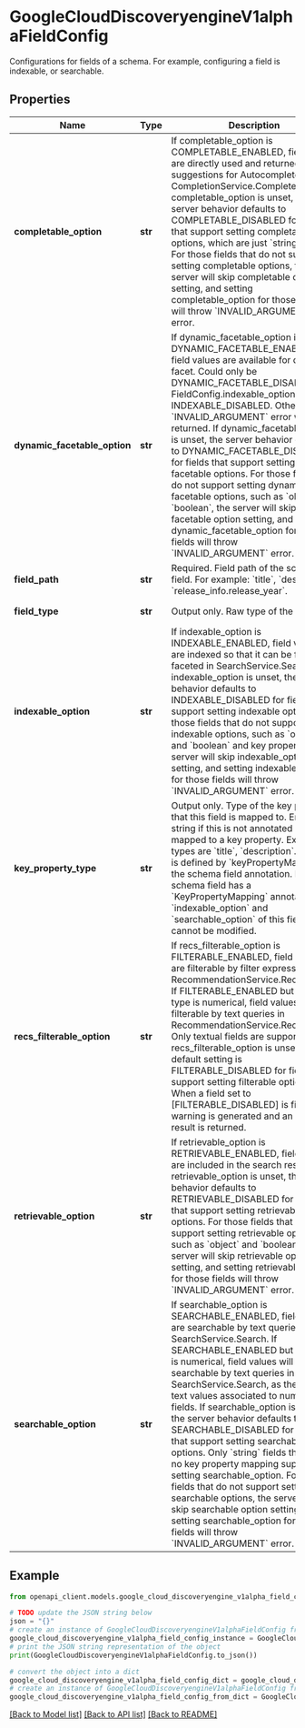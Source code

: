 # GoogleCloudDiscoveryengineV1alphaFieldConfig

Configurations for fields of a schema. For example, configuring a field is indexable, or searchable.

## Properties

Name | Type | Description | Notes
------------ | ------------- | ------------- | -------------
**completable_option** | **str** | If completable_option is COMPLETABLE_ENABLED, field values are directly used and returned as suggestions for Autocomplete in CompletionService.CompleteQuery. If completable_option is unset, the server behavior defaults to COMPLETABLE_DISABLED for fields that support setting completable options, which are just &#x60;string&#x60; fields. For those fields that do not support setting completable options, the server will skip completable option setting, and setting completable_option for those fields will throw &#x60;INVALID_ARGUMENT&#x60; error. | [optional] 
**dynamic_facetable_option** | **str** | If dynamic_facetable_option is DYNAMIC_FACETABLE_ENABLED, field values are available for dynamic facet. Could only be DYNAMIC_FACETABLE_DISABLED if FieldConfig.indexable_option is INDEXABLE_DISABLED. Otherwise, an &#x60;INVALID_ARGUMENT&#x60; error will be returned. If dynamic_facetable_option is unset, the server behavior defaults to DYNAMIC_FACETABLE_DISABLED for fields that support setting dynamic facetable options. For those fields that do not support setting dynamic facetable options, such as &#x60;object&#x60; and &#x60;boolean&#x60;, the server will skip dynamic facetable option setting, and setting dynamic_facetable_option for those fields will throw &#x60;INVALID_ARGUMENT&#x60; error. | [optional] 
**field_path** | **str** | Required. Field path of the schema field. For example: &#x60;title&#x60;, &#x60;description&#x60;, &#x60;release_info.release_year&#x60;. | [optional] 
**field_type** | **str** | Output only. Raw type of the field. | [optional] [readonly] 
**indexable_option** | **str** | If indexable_option is INDEXABLE_ENABLED, field values are indexed so that it can be filtered or faceted in SearchService.Search. If indexable_option is unset, the server behavior defaults to INDEXABLE_DISABLED for fields that support setting indexable options. For those fields that do not support setting indexable options, such as &#x60;object&#x60; and &#x60;boolean&#x60; and key properties, the server will skip indexable_option setting, and setting indexable_option for those fields will throw &#x60;INVALID_ARGUMENT&#x60; error. | [optional] 
**key_property_type** | **str** | Output only. Type of the key property that this field is mapped to. Empty string if this is not annotated as mapped to a key property. Example types are &#x60;title&#x60;, &#x60;description&#x60;. Full list is defined by &#x60;keyPropertyMapping&#x60; in the schema field annotation. If the schema field has a &#x60;KeyPropertyMapping&#x60; annotation, &#x60;indexable_option&#x60; and &#x60;searchable_option&#x60; of this field cannot be modified. | [optional] [readonly] 
**recs_filterable_option** | **str** | If recs_filterable_option is FILTERABLE_ENABLED, field values are filterable by filter expression in RecommendationService.Recommend. If FILTERABLE_ENABLED but the field type is numerical, field values are not filterable by text queries in RecommendationService.Recommend. Only textual fields are supported. If recs_filterable_option is unset, the default setting is FILTERABLE_DISABLED for fields that support setting filterable options. When a field set to [FILTERABLE_DISABLED] is filtered, a warning is generated and an empty result is returned. | [optional] 
**retrievable_option** | **str** | If retrievable_option is RETRIEVABLE_ENABLED, field values are included in the search results. If retrievable_option is unset, the server behavior defaults to RETRIEVABLE_DISABLED for fields that support setting retrievable options. For those fields that do not support setting retrievable options, such as &#x60;object&#x60; and &#x60;boolean&#x60;, the server will skip retrievable option setting, and setting retrievable_option for those fields will throw &#x60;INVALID_ARGUMENT&#x60; error. | [optional] 
**searchable_option** | **str** | If searchable_option is SEARCHABLE_ENABLED, field values are searchable by text queries in SearchService.Search. If SEARCHABLE_ENABLED but field type is numerical, field values will not be searchable by text queries in SearchService.Search, as there are no text values associated to numerical fields. If searchable_option is unset, the server behavior defaults to SEARCHABLE_DISABLED for fields that support setting searchable options. Only &#x60;string&#x60; fields that have no key property mapping support setting searchable_option. For those fields that do not support setting searchable options, the server will skip searchable option setting, and setting searchable_option for those fields will throw &#x60;INVALID_ARGUMENT&#x60; error. | [optional] 

## Example

```python
from openapi_client.models.google_cloud_discoveryengine_v1alpha_field_config import GoogleCloudDiscoveryengineV1alphaFieldConfig

# TODO update the JSON string below
json = "{}"
# create an instance of GoogleCloudDiscoveryengineV1alphaFieldConfig from a JSON string
google_cloud_discoveryengine_v1alpha_field_config_instance = GoogleCloudDiscoveryengineV1alphaFieldConfig.from_json(json)
# print the JSON string representation of the object
print(GoogleCloudDiscoveryengineV1alphaFieldConfig.to_json())

# convert the object into a dict
google_cloud_discoveryengine_v1alpha_field_config_dict = google_cloud_discoveryengine_v1alpha_field_config_instance.to_dict()
# create an instance of GoogleCloudDiscoveryengineV1alphaFieldConfig from a dict
google_cloud_discoveryengine_v1alpha_field_config_from_dict = GoogleCloudDiscoveryengineV1alphaFieldConfig.from_dict(google_cloud_discoveryengine_v1alpha_field_config_dict)
```
[[Back to Model list]](../README.md#documentation-for-models) [[Back to API list]](../README.md#documentation-for-api-endpoints) [[Back to README]](../README.md)


